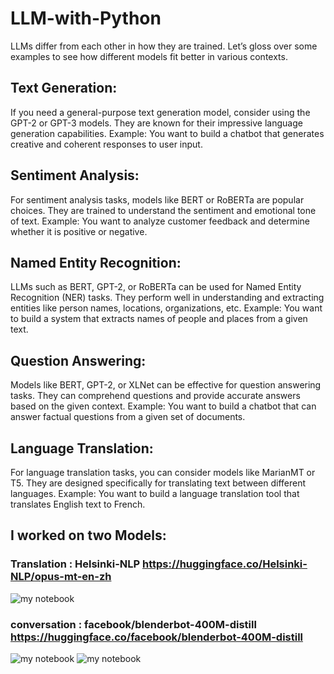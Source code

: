 # LLM-with-Python
LLMs differ from each other in how they are trained. Let’s gloss over some examples to see how different models fit better in various contexts.

## Text Generation:
If you need a general-purpose text generation model, consider using the GPT-2 or GPT-3 models. They are known for their impressive language generation capabilities. Example: You want to build a chatbot that generates creative and coherent responses to user input.
## Sentiment Analysis:
For sentiment analysis tasks, models like BERT or RoBERTa are popular choices. They are trained to understand the sentiment and emotional tone of text. Example: You want to analyze customer feedback and determine whether it is positive or negative.
## Named Entity Recognition:
LLMs such as BERT, GPT-2, or RoBERTa can be used for Named Entity Recognition (NER) tasks. They perform well in understanding and extracting entities like person names, locations, organizations, etc. Example: You want to build a system that extracts names of people and places from a given text.
## Question Answering:
Models like BERT, GPT-2, or XLNet can be effective for question answering tasks. They can comprehend questions and provide accurate answers based on the given context. Example: You want to build a chatbot that can answer factual questions from a given set of documents.
## Language Translation:
For language translation tasks, you can consider models like MarianMT or T5. They are designed specifically for translating text between different languages. Example: You want to build a language translation tool that translates English text to French.

## I worked on two Models: 
### Translation : Helsinki-NLP https://huggingface.co/Helsinki-NLP/opus-mt-en-zh
![my notebook](https://github.com/fahadmhd/LLM-with-Python/blob/main/Translation_English_Chinese.ipynb)
### conversation : facebook/blenderbot-400M-distill  https://huggingface.co/facebook/blenderbot-400M-distill
![my notebook](https://github.com/fahadmhd/LLM-with-Python/blob/main/chatbot.ipynb)
![my notebook](https://github.com/fahadmhd/LLM-with-Python/blob/main/conversation.ipynb)
